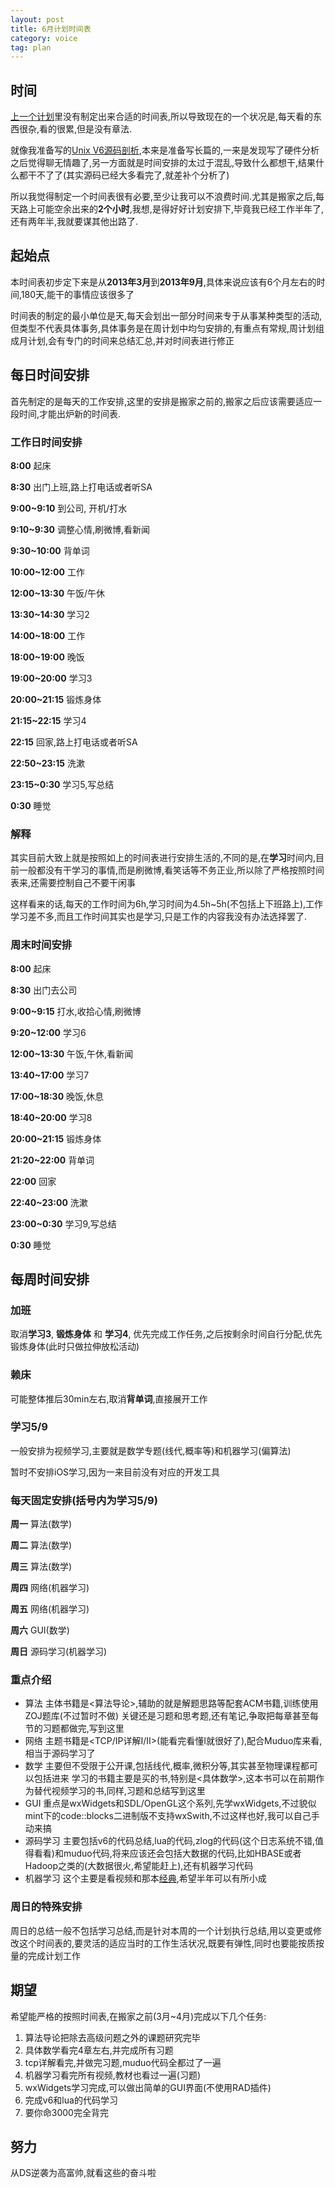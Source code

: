 ```yaml
---
layout: post
title: 6月计划时间表
category: voice
tag: plan
---
```


## 时间

[上一个计划][plan]里没有制定出来合适的时间表,所以导致现在的一个状况是,每天看的东西很杂,看的很累,但是没有章法.

就像我准备写的[Unix V6源码剖析][v6],本来是准备写长篇的,一来是发现写了硬件分析之后觉得聊无情趣了,另一方面就是时间安排的太过于混乱,导致什么都想干,结果什么都干不了了(其实源码已经大多看完了,就差补个分析了)

所以我觉得制定一个时间表很有必要,至少让我可以不浪费时间.尤其是搬家之后,每天路上可能空余出来的**2个小时**,我想,是得好好计划安排下,毕竟我已经工作半年了,还有两年半,我就要谋其他出路了.

## 起始点

本时间表初步定下来是从**2013年3月**到**2013年9月**,具体来说应该有6个月左右的时间,180天,能干的事情应该很多了

时间表的制定的最小单位是天,每天会划出一部分时间来专于从事某种类型的活动,但类型不代表具体事务,具体事务是在周计划中均匀安排的,有重点有常规,周计划组成月计划,会有专门的时间来总结汇总,并对时间表进行修正

## 每日时间安排

首先制定的是每天的工作安排,这里的安排是搬家之前的,搬家之后应该需要适应一段时间,才能出炉新的时间表.

### 工作日时间安排

**8:00**        起床

**8:30**        出门上班,路上打电话或者听SA

**9:00~9:10**   到公司, 开机/打水

**9:10~9:30**   调整心情,刷微博,看新闻

**9:30~10:00**  背单词

**10:00~12:00** 工作

**12:00~13:30** 午饭/午休

**13:30~14:30** 学习2

**14:00~18:00** 工作

**18:00~19:00** 晚饭

**19:00~20:00** 学习3

**20:00~21:15** 锻炼身体

**21:15~22:15** 学习4

**22:15**       回家,路上打电话或者听SA

**22:50~23:15** 洗漱

**23:15~0:30**  学习5,写总结

**0:30**        睡觉

### 解释

其实目前大致上就是按照如上的时间表进行安排生活的,不同的是,在**学习**时间内,目前一般都没有干学习的事情,而是刷微博,看笑话等不务正业,所以除了严格按照时间表来,还需要控制自己不要干闲事

这样看来的话,每天的工作时间为6h,学习时间为4.5h~5h(不包括上下班路上),工作学习差不多,而且工作时间其实也是学习,只是工作的内容我没有办法选择罢了.

### 周末时间安排

**8:00**        起床

**8:30**        出门去公司

**9:00~9:15**   打水,收拾心情,刷微博

**9:20~12:00**  学习6

**12:00~13:30** 午饭,午休,看新闻

**13:40~17:00** 学习7

**17:00~18:30** 晚饭,休息

**18:40~20:00** 学习8

**20:00~21:15** 锻炼身体

**21:20~22:00** 背单词

**22:00**       回家

**22:40~23:00** 洗漱

**23:00~0:30**  学习9,写总结

**0:30**        睡觉

## 每周时间安排

### 加班

取消**学习3**, **锻炼身体** 和 **学习4**, 优先完成工作任务,之后按剩余时间自行分配,优先锻炼身体(此时只做拉伸放松活动)

### 赖床

可能整体推后30min左右,取消**背单词**,直接展开工作

### 学习5/9

一般安排为视频学习,主要就是数学专题(线代,概率等)和机器学习(偏算法)

暂时不安排iOS学习,因为一来目前没有对应的开发工具

### 每天固定安排(括号内为学习5/9)

**周一**        算法(数学)

**周二**        算法(数学)

**周三**        算法(数学)

**周四**        网络(机器学习)

**周五**        网络(机器学习)

**周六**        GUI(数学)

**周日**        源码学习(机器学习)

### 重点介绍

* 算法          主体书籍是<算法导论>,辅助的就是解题思路等配套ACM书籍,训练使用ZOJ题库(不过暂时不做)
                关键还是习题和思考题,还有笔记,争取把每章甚至每节的习题都做完,写到这里
* 网络          主题书籍是<TCP/IP详解I/II>(能看完看懂I就很好了),配合Muduo库来看,相当于源码学习了
* 数学          主要但不受限于公开课,包括线代,概率,微积分等,其实甚至物理课程都可以包括进来
                学习的书籍主要是买的书,特别是<具体数学>,这本书可以在前期作为替代视频学习的书,同样,习题和总结写到这里
* GUI           重点是wxWidgets和SDL/OpenGL这个系列,先学wxWidgets,不过貌似mint下的code::blocks二进制版不支持wxSwith,不过这样也好,我可以自己手动来搞
* 源码学习      主要包括v6的代码总结,lua的代码,zlog的代码(这个日志系统不错,值得看看)和muduo代码,将来应该还会包括大数据的代码,比如HBASE或者Hadoop之类的(大数据很火,希望能赶上),还有机器学习代码
* 机器学习      这个主要是看视频和那本[经典][machine learning],希望半年可以有所小成

### 周日的特殊安排

周日的总结一般不包括学习总结,而是针对本周的一个计划执行总结,用以变更或修改这个时间表的,要灵活的适应当时的工作生活状况,既要有弹性,同时也要能按质按量的完成计划工作

## 期望

希望能严格的按照时间表,在搬家之前(3月~4月)完成以下几个任务:

1. 算法导论把除去高级问题之外的课题研究完毕
2. 具体数学看完4章左右,并完成所有习题
3. tcp详解看完,并做完习题,muduo代码全都过了一遍
4. 机器学习看完所有视频,教材也看过一遍(习题)
5. wxWidgets学习完成,可以做出简单的GUI界面(不使用RAD插件)
6. 完成v6和lua的代码学习
7. 要你命3000完全背完

## 努力

从DS逆袭为高富帅,就看这些的奋斗啦

[plan]: /6months_plan_about_future
[v6]: /introduction_to_v6
[machine learning]: http://book.douban.com/subject/1102235/

